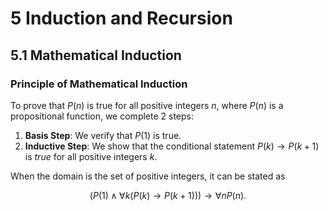 # 5 Induction and Recursion

## 5.1 Mathematical Induction

### Principle of Mathematical Induction

To prove that $P(n)$ is true for all positive integers $n$, where $P(n)$ is a propositional function, we complete 2 steps:

1. **Basis Step**: We verify that $P(1)$ is true.
2. **Inductive Step**: We show that the conditional statement $P(k) \to P(k+1)$ is *true* for all positive integers $k$.

When the domain is the set of positive integers, it can be stated as

$$
(P(1) \land \forall k (P(k) \to P(k+1))) \to \forall n P(n).
$$
